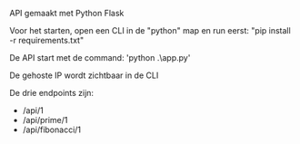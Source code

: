 API gemaakt met Python Flask

Voor het starten, open een CLI in de "python" map en run eerst: "pip install -r requirements.txt" 

De API start met de command: 'python .\app.py'

De gehoste IP wordt zichtbaar in de CLI

De drie endpoints zijn:
- /api/1
- /api/prime/1
- /api/fibonacci/1
